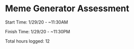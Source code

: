 # Meme Generator Assessment

Start Time: 1/29/20 - ~11:30AM

Finish Time: 1/29/20 - ~11:30PM

Total hours logged: 12
